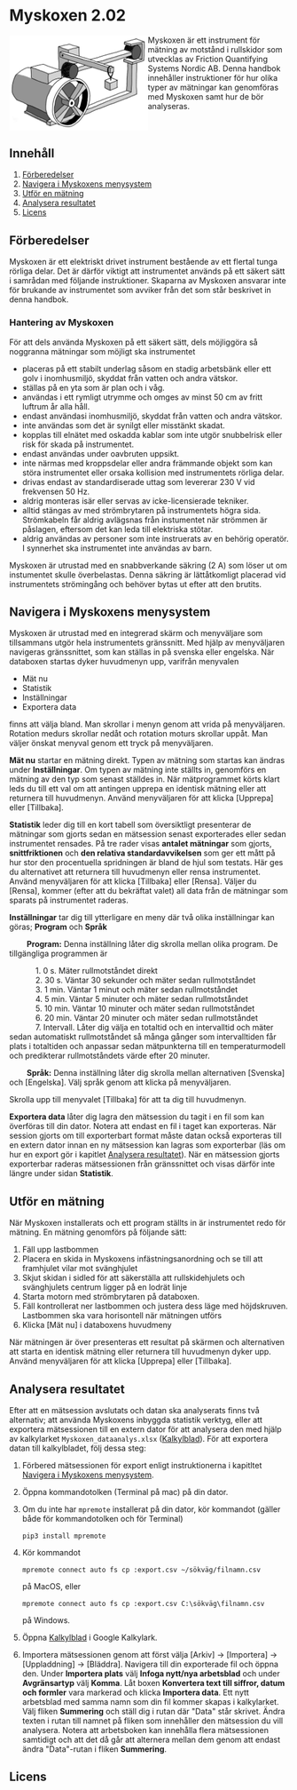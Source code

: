 # Myskoxen 2.02


<img src="media/expuppst.jpg" alt="Modell" width="250" align="left">
Myskoxen är ett instrument för mätning av motstånd i rullskidor som utvecklas av Friction Quantifying Systems Nordic AB. Denna handbok innehåller instruktioner för hur olika typer av mätningar kan genomföras med Myskoxen samt hur de bör analyseras. 

<br clear="left">

## Innehåll
1. [Förberedelser](#förberedelser)
2. [Navigera i Myskoxens menysystem](#navigera-i-myskoxens-menysystem)
3. [Utför en mätning](#utför-en-mätning)
4. [Analysera resultatet](#analysera-resultatet)
5. [Licens](#licens)

## Förberedelser

Myskoxen är ett elektriskt drivet instrument bestående av ett flertal tunga rörliga delar. Det är därför viktigt att instrumentet används på ett säkert sätt i samrådan med följande instruktioner. Skaparna av Myskoxen ansvarar inte för brukande av instrumentet som avviker från det som står beskrivet in denna handbok. 

### Hantering av Myskoxen 

För att dels använda Myskoxen på ett säkert sätt, dels möjliggöra så noggranna mätningar som möjligt ska instrumentet 

- placeras på ett stabilt underlag såsom en stadig arbetsbänk eller ett golv i inomhusmiljö, skyddat från vatten och andra vätskor.
- ställas på en yta som är plan och i våg. 
- användas i ett rymligt utrymme och omges av minst 50 cm av fritt luftrum år alla håll.
- endast användasi inomhusmiljö, skyddat från vatten och andra vätskor.
- inte användas som det är synilgt eller misstänkt skadat.
- kopplas till elnätet med oskadda kablar som inte utgör snubbelrisk eller risk för skada på instrumentet.
- endast användas under oavbruten uppsikt.
- inte närmas med kroppsdelar eller andra främmande objekt som kan störa instrumentet eller orsaka kollision med instrumentets rörliga delar.
- drivas endast av standardiserade uttag som levererar 230 V vid frekvensen 50 Hz.
- aldrig monteras isär eller servas av icke-licensierade tekniker.
- alltid stängas av med strömbrytaren på instrumentets högra sida. Strömkabeln får aldrig avlägsnas från instumentet när strömmen är påslagen, eftersom det kan leda till elektriska stötar.
- aldrig användas av personer som inte instruerats av en behörig operatör. I synnerhet ska instrumentet inte användas av barn.

Myskoxen är utrustad med en snabbverkande säkring (2 A) som löser ut om instumentet skulle överbelastas. Denna säkring är lättåtkomligt placerad vid instrumentets strömingång och behöver bytas ut efter att den brutits. 

## Navigera i Myskoxens menysystem

Myskoxen är utrustad med en integrerad skärm och menyväljare som tillsammans utgör hela instrumentets gränssnitt. Med hjälp av menyväljaren navigeras gränssnittet, som kan ställas in på svenska eller engelska. När databoxen startas dyker huvudmenyn upp, varifrån menyvalen 

- Mät nu
- Statistik
- Inställningar
- Exportera data

finns att välja bland. Man skrollar i menyn genom att vrida på menyväljaren. Rotation medurs skrollar nedåt och rotation moturs skrollar uppåt. Man väljer önskat menyval genom ett tryck på menyväljaren. 

**Mät nu** startar en mätning direkt. Typen av mätning som startas kan ändras under **Inställningar**. Om typen av mätning inte ställts in, genomförs en mätning av den typ som senast ställdes in. När mätprogrammet körts klart leds du till ett val om att antingen upprepa en identisk mätning eller att returnera till huvudmenyn. Använd menyväljaren för att klicka [Upprepa] eller [Tillbaka]. 

**Statistik** leder dig till en kort tabell som översiktligt presenterar de mätningar som gjorts sedan en mätsession senast exporterades eller sedan instrumentet rensades. På tre rader visas **antalet mätningar** som gjorts, **snittfriktionen** och **den relativa standardavvikelsen** som ger ett mått på hur stor den procentuella spridningen är bland de hjul som testats. Här ges du alternativet att returnera till huvudmenyn eller rensa instrumentet. Använd menyväljaren för att klicka [Tillbaka] eller [Rensa]. Väljer du [Rensa], kommer (efter att du bekräftat valet) all data från de mätningar som sparats på instrumentet raderas.

**Inställningar** tar dig till ytterligare en meny där två olika inställningar kan göras; **Program** och **Språk**

<p>&nbsp;&nbsp;&nbsp;&nbsp;&nbsp;&nbsp;&nbsp;&nbsp;<strong>Program:</strong> Denna inställning låter dig skrolla mellan olika program. De tillgängliga programmen är </p>

&nbsp;&nbsp;&nbsp;&nbsp;&nbsp;&nbsp;&nbsp;&nbsp;&nbsp;&nbsp;&nbsp;&nbsp;1.  0 s. Mäter rullmotståndet direkt    <br>
&nbsp;&nbsp;&nbsp;&nbsp;&nbsp;&nbsp;&nbsp;&nbsp;&nbsp;&nbsp;&nbsp;&nbsp;2.  30 s. Väntar 30 sekunder och mäter sedan rullmotståndet  <br>
&nbsp;&nbsp;&nbsp;&nbsp;&nbsp;&nbsp;&nbsp;&nbsp;&nbsp;&nbsp;&nbsp;&nbsp;3.  1 min. Väntar 1 minut och mäter sedan rullmotståndet  <br>
&nbsp;&nbsp;&nbsp;&nbsp;&nbsp;&nbsp;&nbsp;&nbsp;&nbsp;&nbsp;&nbsp;&nbsp;4.  5 min. Väntar 5 minuter och mäter sedan rullmotståndet  <br>
&nbsp;&nbsp;&nbsp;&nbsp;&nbsp;&nbsp;&nbsp;&nbsp;&nbsp;&nbsp;&nbsp;&nbsp;5.  10 min. Väntar 10 minuter och mäter sedan rullmotståndet  <br>
&nbsp;&nbsp;&nbsp;&nbsp;&nbsp;&nbsp;&nbsp;&nbsp;&nbsp;&nbsp;&nbsp;&nbsp;6.  20 min. Väntar 20 minuter och mäter sedan rullmotståndet  <br>
&nbsp;&nbsp;&nbsp;&nbsp;&nbsp;&nbsp;&nbsp;&nbsp;&nbsp;&nbsp;&nbsp;&nbsp;7.  Intervall. Låter dig välja en totaltid och en intervalltid och mäter sedan automatiskt rullmotståndet så många gånger som intervalltiden får plats i totaltiden och anpassar sedan mätpunkterna till en temperaturmodell och predikterar rullmotståndets värde efter 20 minuter.  <br>



<p>&nbsp;&nbsp;&nbsp;&nbsp;&nbsp;&nbsp;&nbsp;&nbsp;<strong>Språk:</strong> Denna inställning låter dig skrolla mellan alternativen [Svenska] och [Engelska]. Välj språk genom att klicka på menyväljaren. </p>

Skrolla upp till menyvalet [Tillbaka] för att ta dig till huvudmenyn.

**Exportera data** låter dig lagra den mätsession du tagit i en fil som kan överföras till din dator. Notera att endast en fil i taget kan exporteras. När session gjorts om till exporterbart format måste datan också exporteras till en extern dator innan en ny mätsession kan lagras som exporterbar (läs om hur en export gör i kapitlet [Analysera resultatet](#analysera-resultatet)). När en mätsession gjorts exporterbar raderas mätsessionen från gränssnittet och visas därför inte längre under sidan **Statistik**.


## Utför en mätning

När Myskoxen installerats och ett program ställts in är instrumentet redo för mätning. En mätning genomförs på följande sätt:

1. Fäll upp lastbommen
2. Placera en skida in Myskoxens infästningsanordning och se till att framhjulet vilar mot svänghjulet
3. Skjut skidan i sidled för att säkerställa att rullskidehjulets och svänghjulets centrum ligger på en lodrät linje
4. Starta motorn med strömbrytaren på databoxen.
5. Fäll kontrollerat ner lastbommen och justera dess läge med höjdskruven. Lastbommen ska vara horisontell när mätningen utförs
6. Klicka [Mät nu] i databoxens huvudmeny

När mätningen är över presenteras ett resultat på skärmen och alternativen att starta en identisk mätning eller returnera till huvudmenyn dyker upp. Använd menyväljaren för att klicka [Upprepa] eller [Tillbaka]. 

## Analysera resultatet

Efter att en mätsession avslutats och datan ska analyserats finns två alternativ; att använda Myskoxens inbyggda statistik verktyg, eller att exportera mätsessionen till en extern dator för att analysera den med hjälp av kalkylarket `Myskoxen_dataanalys.xlsx` ([Kalkylblad](https://docs.google.com/spreadsheets/d/1_fZBtHfAZzbTA4D_QNeX7JoPtTj1VCKf1J8bDB856G8/edit?usp=sharing)). För att exportera datan till kalkylbladet, följ dessa steg:

1. Förbered mätsessionen för export enligt instruktionerna i kapitltet [Navigera i Myskoxens menysystem](#navigera-i-myskoxens-menysystem).
2. Öppna kommandotolken (Terminal på mac) på din dator.
3. Om du inte har `mpremote` installerat på din dator, kör kommandot (gäller både för kommandotolken och för Terminal)
   
       pip3 install mpremote

4. Kör kommandot

       mpremote connect auto fs cp :export.csv ~/sökväg/filnamn.csv

   på MacOS, eller

       mpremote connect auto fs cp :export.csv C:\sökväg\filnamn.csv

   på Windows.

5. Öppna [Kalkylblad](https://docs.google.com/spreadsheets/d/1_fZBtHfAZzbTA4D_QNeX7JoPtTj1VCKf1J8bDB856G8/edit?usp=sharing) i Google Kalkylark.
6. Importera mätsessionen genom att först välja [Arkiv] -> [Importera] -> [Uppladdning] -> [Bläddra]. Navigera till din exporterade fil och öppna den. Under **Importera plats** välj **Infoga nytt/nya arbetsblad** och under **Avgränsartyp** välj **Komma**. Låt boxen **Konvertera text till siffror, datum och formler** vara markerad och klicka **Importera data**. Ett nytt arbetsblad med samma namn som din fil kommer skapas i kalkylarket. Välj fliken **Summering** och ställ dig i rutan där "Data" står skrivet. Ändra texten i rutan till namnet på fliken som innehåller den mätsession du vill analysera. Notera att arbetsboken kan innehålla flera mätsessionen samtidigt och att det då går att alternera mellan dem genom att endast ändra "Data"-rutan i fliken **Summering**. 






## Licens
